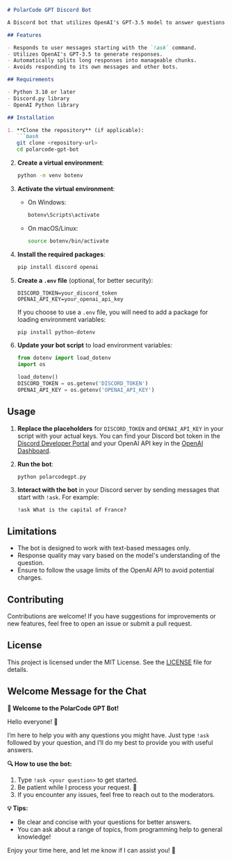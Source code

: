 
```markdown
# PolarCode GPT Discord Bot

A Discord bot that utilizes OpenAI's GPT-3.5 model to answer questions from users. This bot is designed to assist users by providing helpful responses based on their queries.

## Features

- Responds to user messages starting with the `!ask` command.
- Utilizes OpenAI's GPT-3.5 to generate responses.
- Automatically splits long responses into manageable chunks.
- Avoids responding to its own messages and other bots.

## Requirements

- Python 3.10 or later
- Discord.py library
- OpenAI Python library

## Installation

1. **Clone the repository** (if applicable):
   ```bash
   git clone <repository-url>
   cd polarcode-gpt-bot
   ```

2. **Create a virtual environment**:
   ```bash
   python -m venv botenv
   ```

3. **Activate the virtual environment**:
   - On Windows:
     ```bash
     botenv\Scripts\activate
     ```
   - On macOS/Linux:
     ```bash
     source botenv/bin/activate
     ```

4. **Install the required packages**:
   ```bash
   pip install discord openai
   ```

5. **Create a `.env` file** (optional, for better security):
   ```
   DISCORD_TOKEN=your_discord_token
   OPENAI_API_KEY=your_openai_api_key
   ```

   If you choose to use a `.env` file, you will need to add a package for loading environment variables:
   ```bash
   pip install python-dotenv
   ```

6. **Update your bot script** to load environment variables:
   ```python
   from dotenv import load_dotenv
   import os
   
   load_dotenv()
   DISCORD_TOKEN = os.getenv('DISCORD_TOKEN')
   OPENAI_API_KEY = os.getenv('OPENAI_API_KEY')
   ```

## Usage

1. **Replace the placeholders** for `DISCORD_TOKEN` and `OPENAI_API_KEY` in your script with your actual keys. You can find your Discord bot token in the [Discord Developer Portal](https://discord.com/developers/applications) and your OpenAI API key in the [OpenAI Dashboard](https://platform.openai.com/account/api-keys).

2. **Run the bot**:
   ```bash
   python polarcodegpt.py
   ```

3. **Interact with the bot** in your Discord server by sending messages that start with `!ask`. For example:
   ```
   !ask What is the capital of France?
   ```

## Limitations

- The bot is designed to work with text-based messages only.
- Response quality may vary based on the model's understanding of the question.
- Ensure to follow the usage limits of the OpenAI API to avoid potential charges.

## Contributing

Contributions are welcome! If you have suggestions for improvements or new features, feel free to open an issue or submit a pull request.

## License

This project is licensed under the MIT License. See the [LICENSE](LICENSE) file for details.

## Welcome Message for the Chat

**📢 Welcome to the PolarCode GPT Bot!**

Hello everyone! 👋

I’m here to help you with any questions you might have. Just type `!ask` followed by your question, and I’ll do my best to provide you with useful answers.

**🔍 How to use the bot:**
1. Type `!ask <your question>` to get started.
2. Be patient while I process your request. 🤔
3. If you encounter any issues, feel free to reach out to the moderators.

**💡 Tips:**
- Be clear and concise with your questions for better answers.
- You can ask about a range of topics, from programming help to general knowledge!

Enjoy your time here, and let me know if I can assist you! 🚀
```
